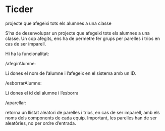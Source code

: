 # Ticder
projecte que afegeixi tots els alumnes a una classe

S’ha de desenvolupar un projecte que afegeixi tots els alumnes a una classe. Un cop afegits, ens ha de permetre fer grups per parelles i trios en cas de ser imparell.

Hi ha la funcionalitat:

/afegirAlumne:

Li dones el nom de l’alumne i l’afegeix en el sistema amb un ID.

/esborrarAlumne:

Li dones el id del alumne i l’esborra

/aparellar:

retorna un llistat aleatori de parelles i trios, en cas de ser imparell, amb els noms dels components de cada equip. Important, les parelles han de ser aleatòries, no per ordre d’entrada.

